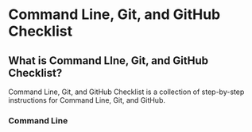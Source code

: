 # Command Line, Git, and GitHub Checklist

## What is Command LIne, Git, and GitHub Checklist?
Command Line, Git, and GitHub Checklist is a collection of step-by-step instructions for Command Line, Git, and GitHub.

### Command Line
